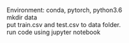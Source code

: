 Environment: conda, pytorch, python3.6 <br />
mkdir data <br />
put train.csv and test.csv to data folder. <br />
run code using jupyter notebook

